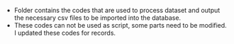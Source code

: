 * Folder contains the codes that are used to process dataset and output the necessary csv files to be imported into the database.
* These codes can not be used as script, some parts need to be modified. I updated these codes for records.